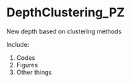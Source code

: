 # DepthClustering_PZ
New depth based on clustering methods

Include:

1. Codes
2. Figures
3. Other things
